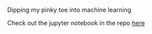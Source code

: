 Dipping my pinky toe into machine learning

Check out the jupyter notebook in the repo [here](https://github.com/ZubairLK/ml_jupyter/blob/master/Sketch_RNN_airplane.ipynb)
